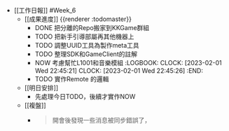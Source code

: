- [[工作日報]] #Week_6
	- [[成果進度]] {{renderer :todomaster}}
		- DONE  把分離的Repo搬家到KKGame群組
		- TODO  把新手引導部屬再其他機器上
		- TODO 調整UUID工具為製作meta工具
		- TODO 整理SDK和GameClient的註解
		- NOW 考慮幫忙L1001和音樂模組
		  :LOGBOOK:
		  CLOCK: [2023-02-01 Wed 22:45:21]
		  CLOCK: [2023-02-01 Wed 22:45:26]
		  :END:
		- TODO 實作Remote 的邏輯
	- [[明日安排]]
		- 先處理今日TODO，後續才實作NOW
	- [[複盤]]
		- > 開會後發現一些消息被同步錯誤了，